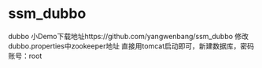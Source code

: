 # ssm_dubbo

dubbo 小Demo下载地址https://github.com/yangwenbang/ssm_dubbo
修改dubbo.properties中zookeeper地址 直接用tomcat启动即可，新建数据库，密码账号：root
